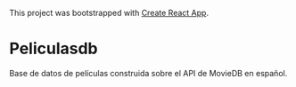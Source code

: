 This project was bootstrapped with [Create React App](https://github.com/facebook/create-react-app).

# Peliculasdb

Base de datos de películas construida sobre el API de MovieDB en español.
